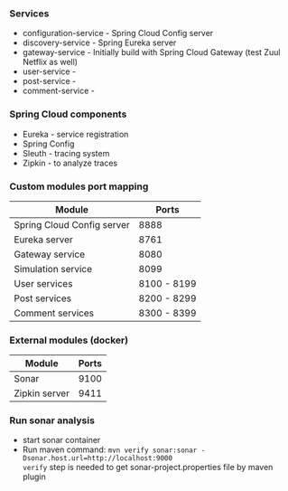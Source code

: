 ### Services

- configuration-service - Spring Cloud Config server
- discovery-service - Spring Eureka server
- gateway-service - Initially build with Spring Cloud Gateway (test Zuul Netflix as well)
- user-service - 
- post-service - 
- comment-service - 

### Spring Cloud components

- Eureka - service registration
- Spring Config
- Sleuth - tracing system
- Zipkin - to analyze traces

### Custom modules port mapping

|Module|Ports|
|------|-----|
|Spring Cloud Config server|8888|
|Eureka server|8761|
|Gateway service|8080|
|Simulation service|8099|
|User services|8100 - 8199|
|Post services|8200 - 8299|
|Comment services|8300 - 8399|

### External modules (docker)
|Module|Ports|
|------|-----|
|Sonar|9100|
|Zipkin server|9411|

### Run sonar analysis

- start sonar container
- Run maven command: `mvn verify sonar:sonar -Dsonar.host.url=http://localhost:9000` <br />
`verify` step is needed to get sonar-project.properties file by maven plugin
